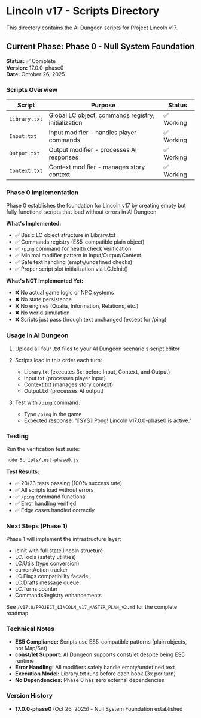 # Lincoln v17 - Scripts Directory

This directory contains the AI Dungeon scripts for Project Lincoln v17.

## Current Phase: Phase 0 - Null System Foundation

**Status:** ✅ Complete  
**Version:** 17.0.0-phase0  
**Date:** October 26, 2025

### Scripts Overview

| Script | Purpose | Status |
|--------|---------|--------|
| `Library.txt` | Global LC object, commands registry, initialization | ✅ Working |
| `Input.txt` | Input modifier - handles player commands | ✅ Working |
| `Output.txt` | Output modifier - processes AI responses | ✅ Working |
| `Context.txt` | Context modifier - manages story context | ✅ Working |

### Phase 0 Implementation

Phase 0 establishes the foundation for Lincoln v17 by creating empty but fully functional scripts that load without errors in AI Dungeon.

**What's Implemented:**
- ✅ Basic LC object structure in Library.txt
- ✅ Commands registry (ES5-compatible plain object)
- ✅ `/ping` command for health check verification
- ✅ Minimal modifier pattern in Input/Output/Context
- ✅ Safe text handling (empty/undefined checks)
- ✅ Proper script slot initialization via LC.lcInit()

**What's NOT Implemented Yet:**
- ❌ No actual game logic or NPC systems
- ❌ No state persistence
- ❌ No engines (Qualia, Information, Relations, etc.)
- ❌ No world simulation
- ❌ Scripts just pass through text unchanged (except for /ping)

### Usage in AI Dungeon

1. Upload all four .txt files to your AI Dungeon scenario's script editor
2. Scripts load in this order each turn:
   - Library.txt (executes 3x: before Input, Context, and Output)
   - Input.txt (processes player input)
   - Context.txt (manages story context)
   - Output.txt (processes AI output)

3. Test with `/ping` command:
   - Type `/ping` in the game
   - Expected response: "⟦SYS⟧ Pong! Lincoln v17.0.0-phase0 is active."

### Testing

Run the verification test suite:

```bash
node Scripts/test-phase0.js
```

**Test Results:**
- ✅ 23/23 tests passing (100% success rate)
- ✅ All scripts load without errors
- ✅ `/ping` command functional
- ✅ Error handling verified
- ✅ Edge cases handled correctly

### Next Steps (Phase 1)

Phase 1 will implement the infrastructure layer:
- lcInit with full state.lincoln structure
- LC.Tools (safety utilities)
- LC.Utils (type conversion)
- currentAction tracker
- LC.Flags compatibility facade
- LC.Drafts message queue
- LC.Turns counter
- CommandsRegistry enhancements

See `/v17.0/PROJECT_LINCOLN_v17_MASTER_PLAN_v2.md` for the complete roadmap.

### Technical Notes

- **ES5 Compliance:** Scripts use ES5-compatible patterns (plain objects, not Map/Set)
- **const/let Support:** AI Dungeon supports const/let despite being ES5 runtime
- **Error Handling:** All modifiers safely handle empty/undefined text
- **Execution Model:** Library.txt runs before each hook (3x per turn)
- **No Dependencies:** Phase 0 has zero external dependencies

### Version History

- **17.0.0-phase0** (Oct 26, 2025) - Null System Foundation established
